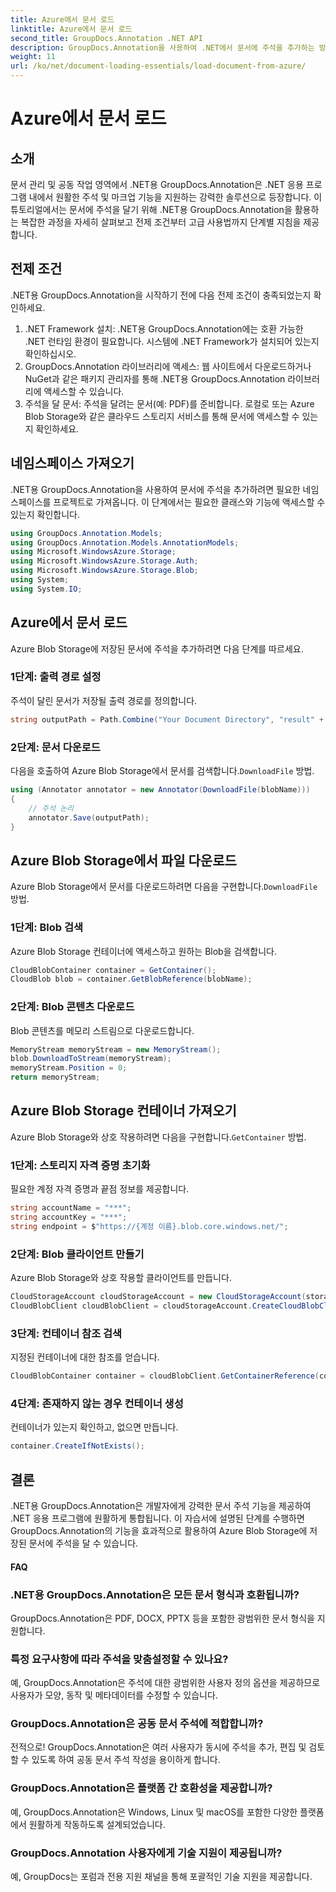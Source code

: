 ```yaml
---
title: Azure에서 문서 로드
linktitle: Azure에서 문서 로드
second_title: GroupDocs.Annotation .NET API
description: GroupDocs.Annotation을 사용하여 .NET에서 문서에 주석을 추가하는 방법을 알아보세요. Azure Blob Storage와의 원활한 통합을 위한 단계별 자습서입니다.
weight: 11
url: /ko/net/document-loading-essentials/load-document-from-azure/
---
```


# Azure에서 문서 로드

## 소개
문서 관리 및 공동 작업 영역에서 .NET용 GroupDocs.Annotation은 .NET 응용 프로그램 내에서 원활한 주석 및 마크업 기능을 지원하는 강력한 솔루션으로 등장합니다. 이 튜토리얼에서는 문서에 주석을 달기 위해 .NET용 GroupDocs.Annotation을 활용하는 복잡한 과정을 자세히 살펴보고 전제 조건부터 고급 사용법까지 단계별 지침을 제공합니다.
## 전제 조건
.NET용 GroupDocs.Annotation을 시작하기 전에 다음 전제 조건이 충족되었는지 확인하세요.
1. .NET Framework 설치: .NET용 GroupDocs.Annotation에는 호환 가능한 .NET 런타임 환경이 필요합니다. 시스템에 .NET Framework가 설치되어 있는지 확인하십시오.
2. GroupDocs.Annotation 라이브러리에 액세스: 웹 사이트에서 다운로드하거나 NuGet과 같은 패키지 관리자를 통해 .NET용 GroupDocs.Annotation 라이브러리에 액세스할 수 있습니다.
3. 주석을 달 문서: 주석을 달려는 문서(예: PDF)를 준비합니다. 로컬로 또는 Azure Blob Storage와 같은 클라우드 스토리지 서비스를 통해 문서에 액세스할 수 있는지 확인하세요.

## 네임스페이스 가져오기
.NET용 GroupDocs.Annotation을 사용하여 문서에 주석을 추가하려면 필요한 네임스페이스를 프로젝트로 가져옵니다. 이 단계에서는 필요한 클래스와 기능에 액세스할 수 있는지 확인합니다.
```csharp
using GroupDocs.Annotation.Models;
using GroupDocs.Annotation.Models.AnnotationModels;
using Microsoft.WindowsAzure.Storage;
using Microsoft.WindowsAzure.Storage.Auth;
using Microsoft.WindowsAzure.Storage.Blob;
using System;
using System.IO;
```

## Azure에서 문서 로드
Azure Blob Storage에 저장된 문서에 주석을 추가하려면 다음 단계를 따르세요.
### 1단계: 출력 경로 설정
주석이 달린 문서가 저장될 출력 경로를 정의합니다.
```csharp
string outputPath = Path.Combine("Your Document Directory", "result" + Path.GetExtension("input.pdf"));
```
### 2단계: 문서 다운로드
 다음을 호출하여 Azure Blob Storage에서 문서를 검색합니다.`DownloadFile` 방법.
```csharp
using (Annotator annotator = new Annotator(DownloadFile(blobName)))
{
    // 주석 논리
    annotator.Save(outputPath);
}
```
## Azure Blob Storage에서 파일 다운로드
 Azure Blob Storage에서 문서를 다운로드하려면 다음을 구현합니다.`DownloadFile` 방법.
### 1단계: Blob 검색
Azure Blob Storage 컨테이너에 액세스하고 원하는 Blob을 검색합니다.
```csharp
CloudBlobContainer container = GetContainer();
CloudBlob blob = container.GetBlobReference(blobName);
```
### 2단계: Blob 콘텐츠 다운로드
Blob 콘텐츠를 메모리 스트림으로 다운로드합니다.
```csharp
MemoryStream memoryStream = new MemoryStream();
blob.DownloadToStream(memoryStream);
memoryStream.Position = 0;
return memoryStream;
```
## Azure Blob Storage 컨테이너 가져오기
 Azure Blob Storage와 상호 작용하려면 다음을 구현합니다.`GetContainer` 방법.
### 1단계: 스토리지 자격 증명 초기화
필요한 계정 자격 증명과 끝점 정보를 제공합니다.
```csharp
string accountName = "***";
string accountKey = "***";
string endpoint = $"https://{계정 이름}.blob.core.windows.net/";
```
### 2단계: Blob 클라이언트 만들기
Azure Blob Storage와 상호 작용할 클라이언트를 만듭니다.
```csharp
CloudStorageAccount cloudStorageAccount = new CloudStorageAccount(storageCredentials, new Uri(endpoint), null, null, null);
CloudBlobClient cloudBlobClient = cloudStorageAccount.CreateCloudBlobClient();
```
### 3단계: 컨테이너 참조 검색
지정된 컨테이너에 대한 참조를 얻습니다.
```csharp
CloudBlobContainer container = cloudBlobClient.GetContainerReference(containerName);
```
### 4단계: 존재하지 않는 경우 컨테이너 생성
컨테이너가 있는지 확인하고, 없으면 만듭니다.
```csharp
container.CreateIfNotExists();
```

## 결론
.NET용 GroupDocs.Annotation은 개발자에게 강력한 문서 주석 기능을 제공하여 .NET 응용 프로그램에 원활하게 통합됩니다. 이 자습서에 설명된 단계를 수행하면 GroupDocs.Annotation의 기능을 효과적으로 활용하여 Azure Blob Storage에 저장된 문서에 주석을 달 수 있습니다.
#### FAQ
### .NET용 GroupDocs.Annotation은 모든 문서 형식과 호환됩니까?
GroupDocs.Annotation은 PDF, DOCX, PPTX 등을 포함한 광범위한 문서 형식을 지원합니다.
### 특정 요구사항에 따라 주석을 맞춤설정할 수 있나요?
예, GroupDocs.Annotation은 주석에 대한 광범위한 사용자 정의 옵션을 제공하므로 사용자가 모양, 동작 및 메타데이터를 수정할 수 있습니다.
### GroupDocs.Annotation은 공동 문서 주석에 적합합니까?
전적으로! GroupDocs.Annotation은 여러 사용자가 동시에 주석을 추가, 편집 및 검토할 수 있도록 하여 공동 문서 주석 작성을 용이하게 합니다.
### GroupDocs.Annotation은 플랫폼 간 호환성을 제공합니까?
예, GroupDocs.Annotation은 Windows, Linux 및 macOS를 포함한 다양한 플랫폼에서 원활하게 작동하도록 설계되었습니다.
### GroupDocs.Annotation 사용자에게 기술 지원이 제공됩니까?
예, GroupDocs는 포럼과 전용 지원 채널을 통해 포괄적인 기술 지원을 제공합니다.